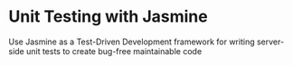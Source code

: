 # Unit Testing with Jasmine

Use Jasmine as a Test-Driven Development framework for writing server-side unit tests to create bug-free maintainable code
